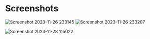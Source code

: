 # Screenshots
![Screenshot 2023-11-26 233145](https://github.com/abhishekgupta1906/Blood-Bank-APP/assets/122986855/f9352c5a-9d1e-4be3-ae12-72ea34f921f2)
![Screenshot 2023-11-26 233207](https://github.com/abhishekgupta1906/Blood-Bank-APP/assets/122986855/7b3393f9-7868-4a2b-82e7-7f86238c55c8)

![Screenshot 2023-11-28 115022](https://github.com/abhishekgupta1906/Blood-Bank-APP/assets/122986855/4f48f599-02d6-48e4-8270-4c5b20ea92ac)
